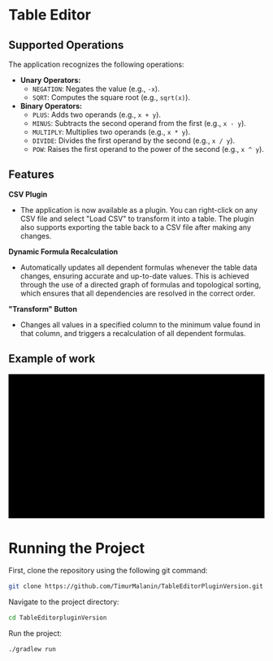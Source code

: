 # Table Editor

## Supported Operations

The application recognizes the following operations:
- **Unary Operators:**
    - `NEGATION`: Negates the value (e.g., `-x`).
    - `SQRT`: Computes the square root (e.g., `sqrt(x)`).
- **Binary Operators:**
    - `PLUS`: Adds two operands (e.g., `x + y`).
    - `MINUS`: Subtracts the second operand from the first (e.g., `x - y`).
    - `MULTIPLY`: Multiplies two operands (e.g., `x * y`).
    - `DIVIDE`: Divides the first operand by the second (e.g., `x / y`).
    - `POW`: Raises the first operand to the power of the second (e.g., `x ^ y`).

## Features

**CSV Plugin**
- The application is now available as a plugin. You can right-click on any CSV file and select "Load CSV" to transform it into a table. The plugin also supports exporting the table back to a CSV file after making any changes.

**Dynamic Formula Recalculation**
- Automatically updates all dependent formulas whenever the table data changes, ensuring accurate and up-to-date values. This is achieved through the use of a directed graph of formulas and topological sorting, which ensures that all dependencies are resolved in the correct order.

**"Transform" Button**
- Changes all values in a specified column to the minimum value found in that column, and triggers a recalculation of all dependent formulas.

## Example of work

![Example of work GIF](media/exampleOfWork.gif)


# Running the Project

First, clone the repository using the following git command:

```bash
git clone https://github.com/TimurMalanin/TableEditorPluginVersion.git
```

Navigate to the project directory:

```bash
cd TableEditorpluginVersion
```

Run the project:

```bash
./gradlew run
```
